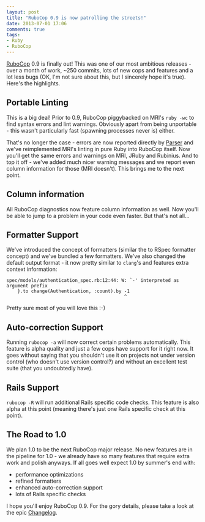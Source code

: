 ```yaml
---
layout: post
title: "RuboCop 0.9 is now patrolling the streets!"
date: 2013-07-01 17:06
comments: true
tags:
- Ruby
- RuboCop
---
```


[RuboCop](https://github.com/bbatsov/rubocop) 0.9 is finally out! This
was one of our most ambitious releases - over a month of work, ~250
commits, lots of new cops and features and a lot less bugs (OK, I'm
not sure about this, but I sincerely hope it's true). Here's the
highlights.

## Portable Linting

This is a big deal! Prior to 0.9, RuboCop piggybacked on MRI's `ruby
-wc` to find syntax errors and lint warnings. Obviously apart from
being unportable - this wasn't particularly fast (spawning processes
never is) either.

That's no longer the case - errors are now reported directly by
[Parser](https://github.com/whitequark/parser) and we've reimplemented
MRI's linting in pure Ruby into RuboCop itself. Now you'll get the
same errors and warnings on MRI, JRuby and Rubinius. And to top it
off - we've added much nicer warning messages and we report even
column information for those (MRI doesn't). This brings me to the next
point.

## Column information

All RuboCop diagnostics now feature column information as well. Now
you'll be able to jump to a problem in your code even faster. But that's not all...

## Formatter Support

We've introduced the concept of formatters (similar the to RSpec
formatter concept) and we've bundled a few formatters. We've also
changed the default output format - it now pretty similar to `clang`'s
and features extra context information:

```
spec/models/authentication_spec.rb:12:44: W: `-' interpreted as argument prefix
    }.to change(Authentication, :count).by -1
                                           ^
```

Pretty sure most of you will love this :-)

## Auto-correction Support

Running `rubocop -a` will now correct certain problems automatically. This
feature is alpha quality and just a few cops have support for it right
now. It goes without saying that you shouldn't use it on projects not under
version control (who doesn't use version control?) and without
an excellent test suite (that you undoubtedly have).

## Rails Support

`rubocop -R` will run additional Rails specific code checks. This
feature is also alpha at this point (meaning there's just one Rails
specific check at this point).

## The Road to 1.0

We plan 1.0 to be the next RuboCop major release. No new features are in
the pipeline for 1.0 - we already have so many features that require extra
work and polish anyways. If all goes well expect 1.0 by summer's end with:

* performance optimizations
* refined formatters
* enhanced auto-correction support
* lots of Rails specific checks

I hope you'll enjoy RuboCop 0.9. For the gory details, please take a
look at the epic
[Changelog](https://github.com/bbatsov/rubocop/blob/master/CHANGELOG.md).
